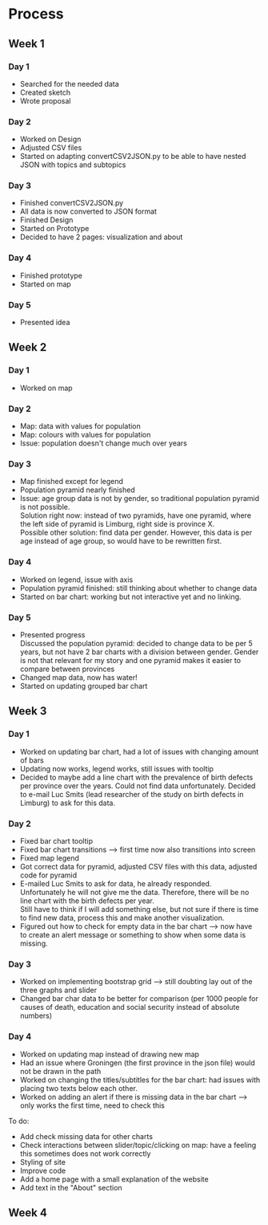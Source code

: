 # Process
## Week 1
### Day 1
- Searched for the needed data
- Created sketch
- Wrote proposal

### Day 2
- Worked on Design
- Adjusted CSV files 
- Started on adapting convertCSV2JSON.py to be able to have nested JSON with topics and subtopics

### Day 3
- Finished convertCSV2JSON.py
- All data is now converted to JSON format
- Finished Design
- Started on Prototype
- Decided to have 2 pages: visualization and about

### Day 4
- Finished prototype
- Started on map

### Day 5 
- Presented idea

## Week 2
### Day 1
- Worked on map

### Day 2
- Map: data with values for population
- Map: colours with values for population
- Issue: population doesn't change much over years

### Day 3
- Map finished except for legend
- Population pyramid nearly finished
- Issue: age group data is not by gender, so traditional population pyramid is not possible.  
Solution right now: instead of two pyramids, have one pyramid, where the left side of pyramid is Limburg, right side is province X.  
Possible other solution: find data per gender. However, this data is per age instead of age group, so would have to be rewritten first.

### Day 4
- Worked on legend, issue with axis
- Population pyramid finished: still thinking about whether to change data
- Started on bar chart: working but not interactive yet and no linking.

### Day 5
- Presented progress  
Discussed the population pyramid: decided to change data to be per 5 years, but not have 2 bar charts with a division between gender.
Gender is not that relevant for my story and one pyramid makes it easier to compare between provinces
- Changed map data, now has water!
- Started on updating grouped bar chart

## Week 3
### Day 1
- Worked on updating bar chart, had a lot of issues with changing amount of bars
- Updating now works, legend works, still issues with tooltip
- Decided to maybe add a line chart with the prevalence of birth defects per province over the years. Could not find data unfortunately. Decided to e-mail Luc Smits (lead researcher of the study on birth defects in Limburg) to ask for this data.

### Day 2
- Fixed bar chart tooltip
- Fixed bar chart transitions --> first time now also transitions into screen
- Fixed map legend
- Got correct data for pyramid, adjusted CSV files with this data, adjusted code for pyramid
- E-mailed Luc Smits to ask for data, he already responded.  
Unfortunately he will not give me the data. Therefore, there will be no line chart with the birth defects per year.  
Still have to think if I will add something else, but not sure if there is time to find new data, process this and make another visualization.
- Figured out how to check for empty data in the bar chart --> now have to create an alert message or something to show when some data is missing. 

### Day 3
- Worked on implementing bootstrap grid --> still doubting lay out of the three graphs and slider
- Changed bar char data to be better for comparison (per 1000 people for causes of death, education and social security instead of absolute numbers)

### Day 4
- Worked on updating map instead of drawing new map
- Had an issue where Groningen (the first province in the json file) would not be drawn in the path
- Worked on changing the titles/subtitles for the bar chart: had issues with placing two texts below each other.
- Worked on adding an alert if there is missing data in the bar chart --> only works the first time, need to check this

To do: 
- Add check missing data for other charts
- Check interactions between slider/topic/clicking on map: have a feeling this sometimes does not work correctly
- Styling of site
- Improve code
- Add a home page with a small explanation of the website
- Add text in the "About" section

## Week 4
